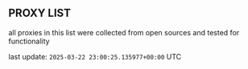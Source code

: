 ## PROXY LIST

all proxies in this list were collected from open sources and tested for functionality

last update: `2025-03-22 23:00:25.135977+00:00` UTC